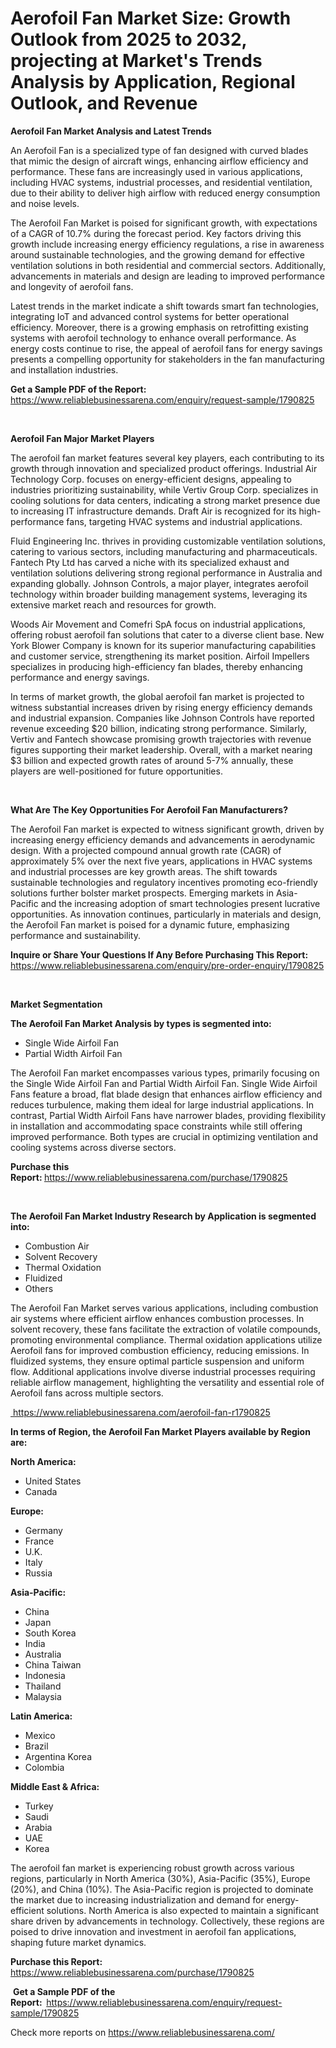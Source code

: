 <p><h1>Aerofoil Fan Market Size: Growth Outlook from 2025 to 2032, projecting at Market's Trends Analysis by Application, Regional Outlook, and Revenue</h1></p><p><strong>Aerofoil Fan Market Analysis and Latest Trends</strong></p>
<p><p>An Aerofoil Fan is a specialized type of fan designed with curved blades that mimic the design of aircraft wings, enhancing airflow efficiency and performance. These fans are increasingly used in various applications, including HVAC systems, industrial processes, and residential ventilation, due to their ability to deliver high airflow with reduced energy consumption and noise levels.</p><p>The Aerofoil Fan Market is poised for significant growth, with expectations of a CAGR of 10.7% during the forecast period. Key factors driving this growth include increasing energy efficiency regulations, a rise in awareness around sustainable technologies, and the growing demand for effective ventilation solutions in both residential and commercial sectors. Additionally, advancements in materials and design are leading to improved performance and longevity of aerofoil fans.</p><p>Latest trends in the market indicate a shift towards smart fan technologies, integrating IoT and advanced control systems for better operational efficiency. Moreover, there is a growing emphasis on retrofitting existing systems with aerofoil technology to enhance overall performance. As energy costs continue to rise, the appeal of aerofoil fans for energy savings presents a compelling opportunity for stakeholders in the fan manufacturing and installation industries.</p></p>
<p><strong>Get a Sample PDF of the Report:&nbsp;</strong> <a href="https://www.reliablebusinessarena.com/enquiry/request-sample/1790825?utm_campaign=2264&utm_medium=2&utm_source=Github&utm_content=ia&utm_term=19022025&utm_id=aerofoil-fan">https://www.reliablebusinessarena.com/enquiry/request-sample/1790825</a></p>
<p>&nbsp;</p>
<p><strong>Aerofoil Fan Major Market Players</strong></p>
<p><p>The aerofoil fan market features several key players, each contributing to its growth through innovation and specialized product offerings. Industrial Air Technology Corp. focuses on energy-efficient designs, appealing to industries prioritizing sustainability, while Vertiv Group Corp. specializes in cooling solutions for data centers, indicating a strong market presence due to increasing IT infrastructure demands. Draft Air is recognized for its high-performance fans, targeting HVAC systems and industrial applications.</p><p>Fluid Engineering Inc. thrives in providing customizable ventilation solutions, catering to various sectors, including manufacturing and pharmaceuticals. Fantech Pty Ltd has carved a niche with its specialized exhaust and ventilation solutions delivering strong regional performance in Australia and expanding globally. Johnson Controls, a major player, integrates aerofoil technology within broader building management systems, leveraging its extensive market reach and resources for growth.</p><p>Woods Air Movement and Comefri SpA focus on industrial applications, offering robust aerofoil fan solutions that cater to a diverse client base. New York Blower Company is known for its superior manufacturing capabilities and customer service, strengthening its market position. Airfoil Impellers specializes in producing high-efficiency fan blades, thereby enhancing performance and energy savings.</p><p>In terms of market growth, the global aerofoil fan market is projected to witness substantial increases driven by rising energy efficiency demands and industrial expansion. Companies like Johnson Controls have reported revenue exceeding $20 billion, indicating strong performance. Similarly, Vertiv and Fantech showcase promising growth trajectories with revenue figures supporting their market leadership. Overall, with a market nearing $3 billion and expected growth rates of around 5-7% annually, these players are well-positioned for future opportunities.</p></p>
<p>&nbsp;</p>
<p><strong>What Are The Key Opportunities For Aerofoil Fan Manufacturers?</strong></p>
<p><p>The Aerofoil Fan market is expected to witness significant growth, driven by increasing energy efficiency demands and advancements in aerodynamic design. With a projected compound annual growth rate (CAGR) of approximately 5% over the next five years, applications in HVAC systems and industrial processes are key growth areas. The shift towards sustainable technologies and regulatory incentives promoting eco-friendly solutions further bolster market prospects. Emerging markets in Asia-Pacific and the increasing adoption of smart technologies present lucrative opportunities. As innovation continues, particularly in materials and design, the Aerofoil Fan market is poised for a dynamic future, emphasizing performance and sustainability.</p></p>
<p><strong>Inquire or Share Your Questions If Any Before Purchasing This Report:</strong> <a href="https://www.reliablebusinessarena.com/enquiry/pre-order-enquiry/1790825?utm_campaign=2264&utm_medium=2&utm_source=Github&utm_content=ia&utm_term=19022025&utm_id=aerofoil-fan">https://www.reliablebusinessarena.com/enquiry/pre-order-enquiry/1790825</a></p>
<p>&nbsp;</p>
<p><strong>Market Segmentation</strong></p>
<p><strong>The Aerofoil Fan Market Analysis by types is segmented into:</strong></p>
<p><ul><li>Single Wide Airfoil Fan</li><li>Partial Width Airfoil Fan</li></ul></p>
<p><p>The Aerofoil Fan market encompasses various types, primarily focusing on the Single Wide Airfoil Fan and Partial Width Airfoil Fan. Single Wide Airfoil Fans feature a broad, flat blade design that enhances airflow efficiency and reduces turbulence, making them ideal for large industrial applications. In contrast, Partial Width Airfoil Fans have narrower blades, providing flexibility in installation and accommodating space constraints while still offering improved performance. Both types are crucial in optimizing ventilation and cooling systems across diverse sectors.</p></p>
<p><strong>Purchase this Report:&nbsp;</strong><a href="https://www.reliablebusinessarena.com/purchase/1790825?utm_campaign=2264&utm_medium=2&utm_source=Github&utm_content=ia&utm_term=19022025&utm_id=aerofoil-fan">https://www.reliablebusinessarena.com/purchase/1790825</a></p>
<p>&nbsp;</p>
<p><strong>The Aerofoil Fan Market Industry Research by Application is segmented into:</strong></p>
<p><ul><li>Combustion Air</li><li>Solvent Recovery</li><li>Thermal Oxidation</li><li>Fluidized</li><li>Others</li></ul></p>
<p><p>The Aerofoil Fan Market serves various applications, including combustion air systems where efficient airflow enhances combustion processes. In solvent recovery, these fans facilitate the extraction of volatile compounds, promoting environmental compliance. Thermal oxidation applications utilize Aerofoil fans for improved combustion efficiency, reducing emissions. In fluidized systems, they ensure optimal particle suspension and uniform flow. Additional applications involve diverse industrial processes requiring reliable airflow management, highlighting the versatility and essential role of Aerofoil fans across multiple sectors.</p></p>
<p><a href="https://www.reliablebusinessarena.com/aerofoil-fan-r1790825?utm_campaign=2264&utm_medium=2&utm_source=Github&utm_content=ia&utm_term=19022025&utm_id=aerofoil-fan">&nbsp;https://www.reliablebusinessarena.com/aerofoil-fan-r1790825</a></p>
<p><strong>In terms of Region, the Aerofoil Fan Market Players available by Region are:</strong></p>
<p>
    <p> <strong> North America: </strong>
        <ul>
            <li>United States</li>
            <li>Canada</li>
        </ul>
        </p> 
    <p> <strong> Europe: </strong>
        <ul>
            <li>Germany</li>
            <li>France</li>
            <li>U.K.</li>
            <li>Italy</li>
            <li>Russia</li>
        </ul>
        </p> 
    <p> <strong> Asia-Pacific: </strong>
        <ul>
            <li>China</li>
            <li>Japan</li>
            <li>South Korea</li>
            <li>India</li>
            <li>Australia</li>
            <li>China Taiwan</li>
            <li>Indonesia</li>
            <li>Thailand</li>
            <li>Malaysia</li>
        </ul>
        </p> 
    <p> <strong> Latin America: </strong>
        <ul>
            <li>Mexico</li>
            <li>Brazil</li>
            <li>Argentina Korea</li>
            <li>Colombia</li>
        </ul>
        </p> 
    <p> <strong> Middle East & Africa: </strong>
        <ul>
            <li>Turkey</li>
            <li>Saudi</li>
            <li>Arabia</li>
            <li>UAE</li>
            <li>Korea</li>
        </ul>
    </p>
    </p>
<p><p>The aerofoil fan market is experiencing robust growth across various regions, particularly in North America (30%), Asia-Pacific (35%), Europe (20%), and China (10%). The Asia-Pacific region is projected to dominate the market due to increasing industrialization and demand for energy-efficient solutions. North America is also expected to maintain a significant share driven by advancements in technology. Collectively, these regions are poised to drive innovation and investment in aerofoil fan applications, shaping future market dynamics.</p></p>
<p><strong>Purchase this Report: </strong><a href="https://www.reliablebusinessarena.com/purchase/1790825?utm_campaign=2264&utm_medium=2&utm_source=Github&utm_content=ia&utm_term=19022025&utm_id=aerofoil-fan">https://www.reliablebusinessarena.com/purchase/1790825</a></p>
<p>&nbsp;<strong>Get a Sample PDF of the Report:&nbsp;&nbsp;</strong><a href="https://www.reliablebusinessarena.com/enquiry/request-sample/1790825?utm_campaign=2264&utm_medium=2&utm_source=Github&utm_content=ia&utm_term=19022025&utm_id=aerofoil-fan">https://www.reliablebusinessarena.com/enquiry/request-sample/1790825</a></p>
<p><strong></strong></p>
<p>Check more reports on <a href="https://www.reliablebusinessarena.com/?utm_campaign=2264&utm_medium=2&utm_source=Github&utm_content=ia&utm_term=19022025&utm_id=aerofoil-fan">https://www.reliablebusinessarena.com/</a></p>